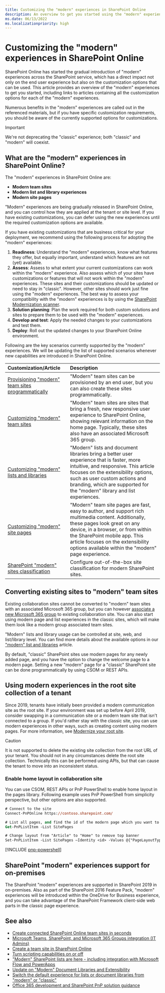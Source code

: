 ```yaml
---
title: Customizing the "modern" experiences in SharePoint Online
description: An overview to get you started using the "modern" experiences in SharePoint Online.
ms.date: 06/13/2022
ms.localizationpriority: high
---
```


# Customizing the "modern" experiences in SharePoint Online

SharePoint Online has started the gradual introduction of "modern" experiences across the SharePoint service, which has a direct impact not only on the end user experience but also on the customization options that can be used. This article provides an overview of the "modern" experiences to get you started, including links to articles containing all the customization options for each of the "modern" experiences.

Numerous benefits in the "modern" experiences are called out in the referenced materials, but if you have specific customization requirements, you should be aware of the currently supported options for customizations.

> [!IMPORTANT]
> We're not deprecating the "classic" experience; both "classic" and "modern" will coexist.

## What are the "modern" experiences in SharePoint Online?

The "modern" experiences in SharePoint Online are:

- **Modern team sites**
- **Modern list and library experiences**
- **Modern site pages**

"Modern" experiences are being gradually released in SharePoint Online, and you can control how they are applied at the tenant or site level. If you have existing customizations, you can defer using the new experiences until the required customization options are available.

If you have existing customizations that are business critical for your deployment, we recommend using the following process for adopting the "modern" experiences:

1. **Readiness**: Understand the "modern" experiences, know what features they offer, but equally important, understand which features are not (yet) available.
1. **Assess**: Assess to what extent your current customizations can work within the "modern" experience. Also assess which of your sites have customizations or features that will not work within the "modern" experiences. These sites and their customizations should be updated or need to stay in "classic". However, other sites should work just fine using the "modern" experiences. The best way to assess your compatibility with the "modern" experiences is by using the [SharePoint Modernization scanner](https://aka.ms/sppnp-modernuiscanner).
1. **Solution planning**: Plan the work required for both custom solutions and sites to prepare them to be used with the "modern" experiences.
1. **Develop and test**: Apply the needed changes to your customizations and test them.
1. **Deploy**: Roll out the updated changes to your SharePoint Online environment.

Following are the key scenarios currently supported by the "modern" experiences. We will be updating the list of supported scenarios whenever new capabilities are introduced in SharePoint Online.

|                                             Customization/Article                                             |                                                                                                                                                 Description                                                                                                                                                  |
| :------------------------------------------------------------------------------------------------------------ | :----------------------------------------------------------------------------------------------------------------------------------------------------------------------------------------------------------------------------------------------------------------------------------------------------------- |
| [Provisioning "modern" team sites programmatically](modern-experience-customizations-provisioning-sites.md)   | "Modern" team sites can be provisioned by an end user, but you can also create these sites programmatically.                                                                                                                                                                                                 |
| [Customizing "modern" team sites](modern-experience-customizations-customize-sites.md)                        | "Modern" team sites are sites that bring a fresh, new responsive user experience to SharePoint Online, showing relevant information on the home page. Typically, these sites also have an associated Microsoft 365 group.                                                                                |
| [Customizing "modern" lists and libraries](modern-experience-customizations-customize-lists-and-libraries.md) | "Modern" lists and document libraries bring a better user experience that is faster, more intuitive, and responsive. This article focuses on the extensibility options, such as user custom actions and branding, which are supported for the "modern" library and list experiences.                     |
| [Customizing "modern" site pages](modern-experience-customizations-customize-pages.md)                        | "Modern" team site pages are fast, easy to author, and support rich multimedia content. Additionally, these pages look great on any device, in a browser, or from within the SharePoint mobile app. This article focuses on the extensibility options available within the "modern" page experience. |
| [SharePoint "modern" sites classification](modern-experience-site-classification.md)                          | Configure out-of-the-box site classification for modern SharePoint sites.                                                                                                                                                                                                                                    |

## Converting existing sites to "modern" team sites

Existing collaboration sites cannot be converted to "modern" team sites with an associated Microsoft 365 group, but you can however [associate a new Microsoft 365 group](/sharepoint/dev/transform/modernize-connect-to-office365-group) to existing collaboration site. You can also start using modern page and list experiences in the classic sites, which will make them look like a modern group associated team sites.

"Modern" lists and library usage can be controlled at site, web, and list/library level. You can find more details about the available options in our ["modern" list and libraries](modern-experience-customizations-customize-lists-and-libraries.md) article.

By default, "classic" SharePoint sites use modern pages for any newly added page, and you have the option to change the welcome page to a modern page. Setting a new "modern" page for a "classic" SharePoint site can be done programmatically by using CSOM or REST APIs.

## Using modern experiences in the root site collection of a tenant

Since 2019, tenants have initially been provided a modern communication site as the root site. If your environment was set up before April 2019, consider swapping in a communication site or a modern team site that isn't connected to a group. If you'd rather stay with the classic site, you can use modern experiences in other ways, such as creating content using modern pages. For more information, see [Modernize your root site](/SharePoint/modern-root-site).

> [!CAUTION]
> It is not supported to delete the existing site collection from the root URL of your tenant. You should not in any circumstances delete the root site collection. Technically this can be performed using APIs, but that can cause the tenant to move into an inconsistent status.

### Enable home layout in collaboration site

You can use CSOM, REST APIs or PnP PowerShell to enable home layout in the pages library. Following example uses PnP PowerShell from simplicity perspective, but other options are also supported.

```ps
# Connect to the site
Connect-PnPOnline https://contoso.sharepoint.com/

# List all pages, and find the id of the modern page which you want to change
Get-PnPListItem -List SitePages

# Change layout from "Article" to "Home" to remove top banner
Set-PnPListItem -List SitePages –Identity <id> -Values @{"PageLayoutType"="Home"}
```

[!INCLUDE [pnp-powershell](../../includes/snippets/open-source/pnp-powershell.md)]

## SharePoint "modern" experiences support for on-premises

The SharePoint "modern" experiences are supported in SharePoint 2019 in on-premises. Also as part of the SharePoint 2016 Feature Pack, "modern" experiences will be introduced within the OneDrive for Business experience, and you can take advantage of the SharePoint Framework client-side web parts in the classic page experience.

## See also

- [Create connected SharePoint Online team sites in seconds](https://blogs.office.com/2016/11/08/create-connected-sharepoint-online-team-sites-in-seconds/)
- [Microsoft Teams, SharePoint, and Microsoft 365 Groups integration (IT Admins)](/microsoft-365/solutions/groups-sharepoint-teams-governance)
- [Create a team site in SharePoint Online](https://support.office.com/article/Create-a-team-site-in-SharePoint-Online-ef10c1e7-15f3-42a3-98aa-b5972711777d)
- [Turn scripting capabilities on or off](https://support.office.com/article/Allow-or-prevent-custom-script-1f2c515f-5d7e-448a-9fd7-835da935584f)
- ["Modern" SharePoint lists are here - including integration with Microsoft Flow and PowerApps](https://blogs.office.com/2016/07/25/modern-sharepoint-lists-are-here-including-integration-with-microsoft-flow-and-powerapps/)
- [Update on "Modern" Document Libraries and Extensibility](https://developer.microsoft.com/office/blogs/update-on-modern-document-libraries-and-extensiblity)
- [Switch the default experience for lists or document libraries from "modern" or "classic"](https://support.office.com/article/Switch-the-default-experience-for-lists-or-document-libraries-from-new-or-classic-66dac24b-4177-4775-bf50-3d267318caa9)
- [Office 365 development and SharePoint PnP solution guidance](office-365-development-patterns-and-practices-solution-guidance.md)
